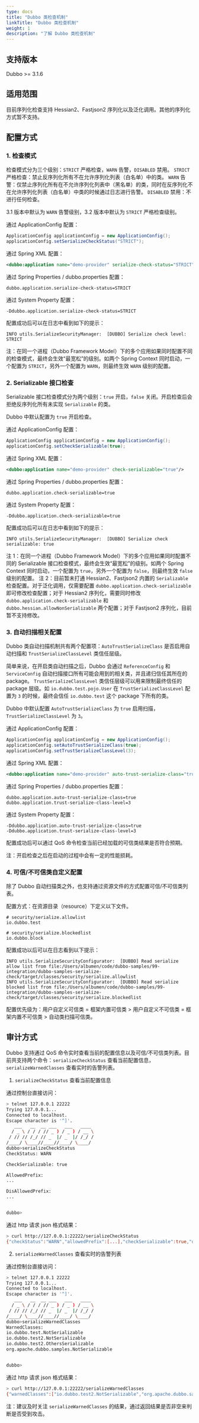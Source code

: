 ```yaml
---
type: docs
title: "Dubbo 类检查机制"
linkTitle: "Dubbo 类检查机制"
weight: 1
description: "了解 Dubbo 类检查机制"
---
```



## 支持版本

Dubbo >= 3.1.6

## 适用范围
目前序列化检查支持 Hessian2、Fastjson2 序列化以及泛化调用。其他的序列化方式暂不支持。

## 配置方式

### 1. 检查模式
检查模式分为三个级别：`STRICT` 严格检查，`WARN` 告警，`DISABLED` 禁用。
`STRICT` 严格检查：禁止反序列化所有不在允许序列化列表（白名单）中的类。
`WARN` 告警：仅禁止序列化所有在不允许序列化列表中（黑名单）的类，同时在反序列化不在允许序列化列表（白名单）中类的时候通过日志进行告警。
`DISABLED` 禁用：不进行任何检查。

3.1 版本中默认为 `WARN` 告警级别，3.2 版本中默认为 `STRICT` 严格检查级别。

通过 ApplicationConfig 配置：
```java
ApplicationConfig applicationConfig = new ApplicationConfig();
applicationConfig.setSerializeCheckStatus("STRICT");
```

通过 Spring XML 配置：
```xml
<dubbo:application name="demo-provider" serialize-check-status="STRICT"/>
```

通过 Spring Properties / dubbo.properties 配置：
```properties
dubbo.application.serialize-check-status=STRICT
```

通过 System Property 配置：
```properties
-Ddubbo.application.serialize-check-status=STRICT
```

配置成功后可以在日志中看到如下的提示：
```
INFO utils.SerializeSecurityManager:  [DUBBO] Serialize check level: STRICT
```

注：在同一个进程（Dubbo Framework Model）下的多个应用如果同时配置不同的检查模式，最终会生效“最宽松”的级别。如两个 Spring Context 同时启动，一个配置为 `STRICT`，另外一个配置为 `WARN`，则最终生效 `WARN` 级别的配置。

### 2. Serializable 接口检查

Serializable 接口检查模式分为两个级别：`true` 开启，`false` 关闭。开启检查后会拒绝反序列化所有未实现 `Serializable` 的类。

Dubbo 中默认配置为 `true` 开启检查。

通过 ApplicationConfig 配置：
```java
ApplicationConfig applicationConfig = new ApplicationConfig();
applicationConfig.setCheckSerializable(true);
```

通过 Spring XML 配置：
```xml
<dubbo:application name="demo-provider" check-serializable="true"/>
```

通过 Spring Properties / dubbo.properties 配置：
```properties
dubbo.application.check-serializable=true
```

通过 System Property 配置：
```properties
-Ddubbo.application.check-serializable=true
```

配置成功后可以在日志中看到如下的提示：
```
INFO utils.SerializeSecurityManager:  [DUBBO] Serialize check serializable: true
```

注 1：在同一个进程（Dubbo Framework Model）下的多个应用如果同时配置不同的 Serializable 接口检查模式，最终会生效“最宽松”的级别。如两个 Spring Context 同时启动，一个配置为 `true`，另外一个配置为 `false`，则最终生效 `false` 级别的配置。
注 2：目前暂未打通 Hessian2、Fastjson2 内置的 `Serializable` 检查配置。对于泛化调用，仅需要配置 `dubbo.application.check-serializable` 即可修改检查配置；对于 Hessian2 序列化，需要同时修改 `dubbo.application.check-serializable` 和 `dubbo.hessian.allowNonSerializable ` 两个配置；对于 Fastjson2 序列化，目前暂不支持修改。

### 3. 自动扫描相关配置

Dubbo 类自动扫描机制共有两个配置项：`AutoTrustSerializeClass ` 是否启用自动扫描和 `TrustSerializeClassLevel ` 类信任层级。

简单来说，在开启类自动扫描之后，Dubbo 会通过 `ReferenceConfig` 和 `ServiceConfig` 自动扫描接口所有可能会用到的相关类，并且递归信任其所在的 package。 `TrustSerializeClassLevel ` 类信任层级可以用来限制最终信任的 package 层级。如 `io.dubbo.test.pojo.User` 在 `TrustSerializeClassLevel ` 配置为 `3` 的时候，最终会信任 `io.dubbo.test` 这个 package 下所有的类。

Dubbo 中默认配置 `AutoTrustSerializeClass ` 为 `true` 启用扫描， `TrustSerializeClassLevel ` 为 `3`。

通过 ApplicationConfig 配置：
```java
ApplicationConfig applicationConfig = new ApplicationConfig();
applicationConfig.setAutoTrustSerializeClass(true);
applicationConfig.setTrustSerializeClassLevel(3);
```

通过 Spring XML 配置：
```xml
<dubbo:application name="demo-provider" auto-trust-serialize-class="true" trust-serialize-class-level="3"/>
```

通过 Spring Properties / dubbo.properties 配置：
```properties
dubbo.application.auto-trust-serialize-class=true
dubbo.application.trust-serialize-class-level=3
```

通过 System Property 配置：
```properties
-Ddubbo.application.auto-trust-serialize-class=true
-Ddubbo.application.trust-serialize-class-level=3
```

配置成功后可以通过 QoS 命令检查当前已经加载的可信类结果是否符合预期。

注：开启检查之后在启动的过程中会有一定的性能损耗。

### 4. 可信/不可信类自定义配置

除了 Dubbo 自动扫描类之外，也支持通过资源文件的方式配置可信/不可信类列表。

配置方式：在资源目录（resource）下定义以下文件。

```properties
# security/serialize.allowlist
io.dubbo.test
```

```properties
# security/serialize.blockedlist
io.dubbo.block
```

配置成功以后可以在日志看到以下提示：
```properties
INFO utils.SerializeSecurityConfigurator:  [DUBBO] Read serialize allow list from file:/Users/albumen/code/dubbo-samples/99-integration/dubbo-samples-serialize-check/target/classes/security/serialize.allowlist
INFO utils.SerializeSecurityConfigurator:  [DUBBO] Read serialize blocked list from file:/Users/albumen/code/dubbo-samples/99-integration/dubbo-samples-serialize-check/target/classes/security/serialize.blockedlist
```

配置优先级为：用户自定义可信类 = 框架内置可信类 > 用户自定义不可信类 = 框架内置不可信类 > 自动类扫描可信类。

## 审计方式

Dubbo 支持通过 QoS 命令实时查看当前的配置信息以及可信/不可信类列表。目前共支持两个命令：`serializeCheckStatus` 查看当前配置信息，`serializeWarnedClasses` 查看实时的告警列表。

1. `serializeCheckStatus` 查看当前配置信息

通过控制台直接访问：
```bash
> telnet 127.0.0.1 22222
Trying 127.0.0.1...
Connected to localhost.
Escape character is '^]'.
   ___   __  __ ___   ___   ____     
  / _ \ / / / // _ ) / _ ) / __ \  
 / // // /_/ // _  |/ _  |/ /_/ /    
/____/ \____//____//____/ \____/   
dubbo>serializeCheckStatus
CheckStatus: WARN

CheckSerializable: true

AllowedPrefix:
...

DisAllowedPrefix:
...


dubbo>
```

通过 http 请求 json 格式结果：
```bash
> curl http://127.0.0.1:22222/serializeCheckStatus      
{"checkStatus":"WARN","allowedPrefix":[...],"checkSerializable":true,"disAllowedPrefix":[...]}
```

2. `serializeWarnedClasses` 查看实时的告警列表

通过控制台直接访问：
```bash
> telnet 127.0.0.1 22222                          
Trying 127.0.0.1...
Connected to localhost.
Escape character is '^]'.
   ___   __  __ ___   ___   ____     
  / _ \ / / / // _ ) / _ ) / __ \  
 / // // /_/ // _  |/ _  |/ /_/ /    
/____/ \____//____//____/ \____/   
dubbo>serializeWarnedClasses
WarnedClasses: 
io.dubbo.test.NotSerializable
io.dubbo.test2.NotSerializable
io.dubbo.test2.OthersSerializable
org.apache.dubbo.samples.NotSerializable


dubbo>
```

通过 http 请求 json 格式结果：
```bash
> curl http://127.0.0.1:22222/serializeWarnedClasses
{"warnedClasses":["io.dubbo.test2.NotSerializable","org.apache.dubbo.samples.NotSerializable","io.dubbo.test.NotSerializable","io.dubbo.test2.OthersSerializable"]}
```

注：建议及时关注 `serializeWarnedClasses` 的结果，通过返回结果是否非空来判断是否受到攻击。

